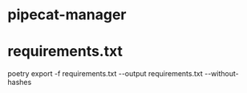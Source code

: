 # pipecat-manager

# requirements.txt
poetry export -f requirements.txt --output requirements.txt --without-hashes